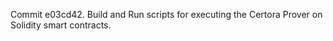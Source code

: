 Commit e03cd42.                    Build and Run scripts for executing the Certora Prover on Solidity smart contracts.